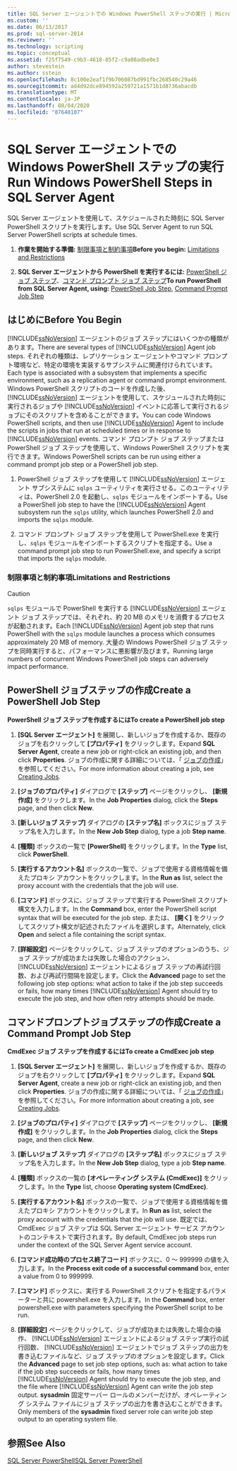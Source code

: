 ```yaml
---
title: SQL Server エージェントでの Windows PowerShell ステップの実行 | Microsoft Docs
ms.custom: ''
ms.date: 06/13/2017
ms.prod: sql-server-2014
ms.reviewer: ''
ms.technology: scripting
ms.topic: conceptual
ms.assetid: f25f7549-c9b3-4618-85f2-c9a08adbe0e3
author: stevestein
ms.author: sstein
ms.openlocfilehash: 8c100e2eaf1f9b706087bd991fbc268540c29a46
ms.sourcegitcommit: ad4d92dce894592a259721a1571b1d8736abacdb
ms.translationtype: MT
ms.contentlocale: ja-JP
ms.lasthandoff: 08/04/2020
ms.locfileid: "87640107"
---
```

# <a name="run-windows-powershell-steps-in-sql-server-agent"></a><span data-ttu-id="b3c9a-102">SQL Server エージェントでの Windows PowerShell ステップの実行</span><span class="sxs-lookup"><span data-stu-id="b3c9a-102">Run Windows PowerShell Steps in SQL Server Agent</span></span>
  <span data-ttu-id="b3c9a-103">SQL Server エージェントを使用して、スケジュールされた時刻に SQL Server PowerShell スクリプトを実行します。</span><span class="sxs-lookup"><span data-stu-id="b3c9a-103">Use SQL Server Agent to run SQL Server PowerShell scripts at schedule times.</span></span>  
  
1.  <span data-ttu-id="b3c9a-104">**作業を開始する準備:**  [制限事項と制約事項](#LimitationsRestrictions)</span><span class="sxs-lookup"><span data-stu-id="b3c9a-104">**Before you begin:**  [Limitations and Restrictions](#LimitationsRestrictions)</span></span>  
  
2.  <span data-ttu-id="b3c9a-105">**SQL Server エージェントから PowerShell を実行するには:** [PowerShell ジョブ ステップ](#PShellJob)、[コマンド プロンプト ジョブ ステップ](#CmdExecJob)</span><span class="sxs-lookup"><span data-stu-id="b3c9a-105">**To run PowerShell from SQL Server Agent, using:**  [PowerShell Job Step](#PShellJob), [Command Prompt Job Step](#CmdExecJob)</span></span>  
  
## <a name="before-you-begin"></a><span data-ttu-id="b3c9a-106">はじめに</span><span class="sxs-lookup"><span data-stu-id="b3c9a-106">Before You Begin</span></span>  
 <span data-ttu-id="b3c9a-107">[!INCLUDE[ssNoVersion](../includes/ssnoversion-md.md)] エージェントのジョブ ステップにはいくつかの種類があります。</span><span class="sxs-lookup"><span data-stu-id="b3c9a-107">There are several types of [!INCLUDE[ssNoVersion](../includes/ssnoversion-md.md)] Agent job steps.</span></span> <span data-ttu-id="b3c9a-108">それぞれの種類は、レプリケーション エージェントやコマンド プロンプト環境など、特定の環境を実装するサブシステムに関連付けられています。</span><span class="sxs-lookup"><span data-stu-id="b3c9a-108">Each type is associated with a subsystem that implements a specific environment, such as a replication agent or command prompt environment.</span></span> <span data-ttu-id="b3c9a-109">Windows PowerShell スクリプトのコードを作成した後、 [!INCLUDE[ssNoVersion](../includes/ssnoversion-md.md)] エージェントを使用して、スケジュールされた時刻に実行されるジョブや [!INCLUDE[ssNoVersion](../includes/ssnoversion-md.md)] イベントに応答して実行されるジョブにそのスクリプトを含めることができます。</span><span class="sxs-lookup"><span data-stu-id="b3c9a-109">You can code Windows PowerShell scripts, and then use [!INCLUDE[ssNoVersion](../includes/ssnoversion-md.md)] Agent to include the scripts in jobs that run at scheduled times or in response to [!INCLUDE[ssNoVersion](../includes/ssnoversion-md.md)] events.</span></span> <span data-ttu-id="b3c9a-110">コマンド プロンプト ジョブ ステップまたは PowerShell ジョブ ステップを使用して、Windows PowerShell スクリプトを実行できます。</span><span class="sxs-lookup"><span data-stu-id="b3c9a-110">Windows PowerShell scripts can be run using either a command prompt job step or a PowerShell job step.</span></span>  
  
1.  <span data-ttu-id="b3c9a-111">PowerShell ジョブ ステップを使用して [!INCLUDE[ssNoVersion](../includes/ssnoversion-md.md)] エージェント サブシステムに `sqlps` ユーティリティを実行させる。このユーティリティは、PowerShell 2.0 を起動し、`sqlps` モジュールをインポートする。</span><span class="sxs-lookup"><span data-stu-id="b3c9a-111">Use a PowerShell job step to have the [!INCLUDE[ssNoVersion](../includes/ssnoversion-md.md)] Agent subsystem run the `sqlps` utility, which launches PowerShell 2.0 and imports the `sqlps` module.</span></span>  
  
2.  <span data-ttu-id="b3c9a-112">コマンド プロンプト ジョブ ステップを使用して PowerShell.exe を実行し、`sqlps` モジュールをインポートするスクリプトを指定する。</span><span class="sxs-lookup"><span data-stu-id="b3c9a-112">Use a command prompt job step to run PowerShell.exe, and specify a script that imports the `sqlps` module.</span></span>  
  
###  <a name="limitations-and-restrictions"></a><a name="LimitationsRestrictions"></a> <span data-ttu-id="b3c9a-113">制限事項と制約事項</span><span class="sxs-lookup"><span data-stu-id="b3c9a-113">Limitations and Restrictions</span></span>  
  
> [!CAUTION]  
>  <span data-ttu-id="b3c9a-114">`sqlps` モジュールで PowerShell を実行する [!INCLUDE[ssNoVersion](../includes/ssnoversion-md.md)] エージェント ジョブ ステップでは、それぞれ、約 20 MB のメモリを消費するプロセスが起動されます。</span><span class="sxs-lookup"><span data-stu-id="b3c9a-114">Each [!INCLUDE[ssNoVersion](../includes/ssnoversion-md.md)] Agent job step that runs PowerShell with the `sqlps` module launches a process which consumes approximately 20 MB of memory.</span></span> <span data-ttu-id="b3c9a-115">大量の Windows PowerShell ジョブ ステップを同時実行すると、パフォーマンスに悪影響が及びます。</span><span class="sxs-lookup"><span data-stu-id="b3c9a-115">Running large numbers of concurrent Windows PowerShell job steps can adversely impact performance.</span></span>  
  
##  <a name="create-a-powershell-job-step"></a><a name="PShellJob"></a><span data-ttu-id="b3c9a-116">PowerShell ジョブステップの作成</span><span class="sxs-lookup"><span data-stu-id="b3c9a-116">Create a PowerShell Job Step</span></span>  
 <span data-ttu-id="b3c9a-117">**PowerShell ジョブ ステップを作成するには**</span><span class="sxs-lookup"><span data-stu-id="b3c9a-117">**To create a PowerShell job step**</span></span>  
  
1.  <span data-ttu-id="b3c9a-118">**[SQL Server エージェント]** を展開し、新しいジョブを作成するか、既存のジョブを右クリックして **[プロパティ]** をクリックします。</span><span class="sxs-lookup"><span data-stu-id="b3c9a-118">Expand **SQL Server Agent**, create a new job or right-click an existing job, and then click **Properties**.</span></span> <span data-ttu-id="b3c9a-119">ジョブの作成に関する詳細については、「 [ジョブの作成](../ssms/agent/create-jobs.md)」を参照してください。</span><span class="sxs-lookup"><span data-stu-id="b3c9a-119">For more information about creating a job, see [Creating Jobs](../ssms/agent/create-jobs.md).</span></span>  
  
2.  <span data-ttu-id="b3c9a-120">**[ジョブのプロパティ]** ダイアログで **[ステップ]** ページをクリックし、 **[新規作成]** をクリックします。</span><span class="sxs-lookup"><span data-stu-id="b3c9a-120">In the **Job Properties** dialog, click the **Steps** page, and then click **New**.</span></span>  
  
3.  <span data-ttu-id="b3c9a-121">**[新しいジョブ ステップ]** ダイアログの **[ステップ名]** ボックスにジョブ ステップ名を入力します。</span><span class="sxs-lookup"><span data-stu-id="b3c9a-121">In the **New Job Step** dialog, type a job **Step name**.</span></span>  
  
4.  <span data-ttu-id="b3c9a-122">**[種類]** ボックスの一覧で **[PowerShell]** をクリックします。</span><span class="sxs-lookup"><span data-stu-id="b3c9a-122">In the **Type** list, click **PowerShell**.</span></span>  
  
5.  <span data-ttu-id="b3c9a-123">**[実行するアカウント名]** ボックスの一覧で、ジョブで使用する資格情報を備えたプロキシ アカウントをクリックします。</span><span class="sxs-lookup"><span data-stu-id="b3c9a-123">In the **Run as** list, select the proxy account with the credentials that the job will use.</span></span>  
  
6.  <span data-ttu-id="b3c9a-124">**[コマンド]** ボックスに、ジョブ ステップで実行する PowerShell スクリプト構文を入力します。</span><span class="sxs-lookup"><span data-stu-id="b3c9a-124">In the **Command** box, enter the PowerShell script syntax that will be executed for the job step.</span></span> <span data-ttu-id="b3c9a-125">または、 **[開く]** をクリックしてスクリプト構文が記述されたファイルを選択します。</span><span class="sxs-lookup"><span data-stu-id="b3c9a-125">Alternately, click **Open** and select a file containing the script syntax.</span></span>  
  
7.  <span data-ttu-id="b3c9a-126">**[詳細設定]** ページをクリックして、ジョブ ステップのオプションのうち、ジョブ ステップが成功または失敗した場合のアクション、 [!INCLUDE[ssNoVersion](../includes/ssnoversion-md.md)] エージェントによるジョブ ステップの再試行回数、および再試行間隔を設定します。</span><span class="sxs-lookup"><span data-stu-id="b3c9a-126">Click the **Advanced** page to set the following job step options: what action to take if the job step succeeds or fails, how many times [!INCLUDE[ssNoVersion](../includes/ssnoversion-md.md)] Agent should try to execute the job step, and how often retry attempts should be made.</span></span>  
  
##  <a name="create-a-command-prompt-job-step"></a><a name="CmdExecJob"></a><span data-ttu-id="b3c9a-127">コマンドプロンプトジョブステップの作成</span><span class="sxs-lookup"><span data-stu-id="b3c9a-127">Create a Command Prompt Job Step</span></span>  
 <span data-ttu-id="b3c9a-128">**CmdExec ジョブ ステップを作成するには**</span><span class="sxs-lookup"><span data-stu-id="b3c9a-128">**To create a CmdExec job step**</span></span>  
  
1.  <span data-ttu-id="b3c9a-129">**[SQL Server エージェント]** を展開し、新しいジョブを作成するか、既存のジョブを右クリックして **[プロパティ]** をクリックします。</span><span class="sxs-lookup"><span data-stu-id="b3c9a-129">Expand **SQL Server Agent**, create a new job or right-click an existing job, and then click **Properties**.</span></span> <span data-ttu-id="b3c9a-130">ジョブの作成に関する詳細については、「 [ジョブの作成](../ssms/agent/create-jobs.md)」を参照してください。</span><span class="sxs-lookup"><span data-stu-id="b3c9a-130">For more information about creating a job, see [Creating Jobs](../ssms/agent/create-jobs.md).</span></span>  
  
2.  <span data-ttu-id="b3c9a-131">**[ジョブのプロパティ]** ダイアログで **[ステップ]** ページをクリックし、 **[新規作成]** をクリックします。</span><span class="sxs-lookup"><span data-stu-id="b3c9a-131">In the **Job Properties** dialog, click the **Steps** page, and then click **New**.</span></span>  
  
3.  <span data-ttu-id="b3c9a-132">**[新しいジョブ ステップ]** ダイアログの **[ステップ名]** ボックスにジョブ ステップ名を入力します。</span><span class="sxs-lookup"><span data-stu-id="b3c9a-132">In the **New Job Step** dialog, type a job **Step name**.</span></span>  
  
4.  <span data-ttu-id="b3c9a-133">**[種類]** ボックスの一覧の **[オペレーティング システム (CmdExec)]** をクリックします。</span><span class="sxs-lookup"><span data-stu-id="b3c9a-133">In the **Type** list, choose **Operating system (CmdExec)**.</span></span>  
  
5.  <span data-ttu-id="b3c9a-134">**[実行するアカウント名]** ボックスの一覧で、ジョブで使用する資格情報を備えたプロキシ アカウントをクリックします。</span><span class="sxs-lookup"><span data-stu-id="b3c9a-134">In **Run as** list, select the proxy account with the credentials that the job will use.</span></span> <span data-ttu-id="b3c9a-135">既定では、CmdExec ジョブ ステップは SQL Server エージェント サービス アカウントのコンテキストで実行されます。</span><span class="sxs-lookup"><span data-stu-id="b3c9a-135">By default, CmdExec job steps run under the context of the SQL Server Agent service account.</span></span>  
  
6.  <span data-ttu-id="b3c9a-136">**[コマンド成功時のプロセス終了コード]** ボックスに、0 ～ 999999 の値を入力します。</span><span class="sxs-lookup"><span data-stu-id="b3c9a-136">In the **Process exit code of a successful command** box, enter a value from 0 to 999999.</span></span>  
  
7.  <span data-ttu-id="b3c9a-137">**[コマンド]** ボックスに、実行する PowerShell スクリプトを指定するパラメーターと共に powershell.exe を入力します。</span><span class="sxs-lookup"><span data-stu-id="b3c9a-137">In the **Command** box, enter powershell.exe with parameters specifying the PowerShell script to be run.</span></span>  
  
8.  <span data-ttu-id="b3c9a-138">**[詳細設定]** ページをクリックして、ジョブが成功または失敗した場合の操作、 [!INCLUDE[ssNoVersion](../includes/ssnoversion-md.md)] エージェントによるジョブ ステップ実行の試行回数、 [!INCLUDE[ssNoVersion](../includes/ssnoversion-md.md)] エージェントでジョブ ステップの出力を書き込むファイルなど、ジョブ ステップのオプションを設定します。</span><span class="sxs-lookup"><span data-stu-id="b3c9a-138">Click the **Advanced** page to set job step options, such as: what action to take if the job step succeeds or fails, how many times [!INCLUDE[ssNoVersion](../includes/ssnoversion-md.md)] Agent should try to execute the job step, and the file where [!INCLUDE[ssNoVersion](../includes/ssnoversion-md.md)] Agent can write the job step output.</span></span> <span data-ttu-id="b3c9a-139">**sysadmin** 固定サーバー ロールのメンバーだけが、オペレーティング システム ファイルにジョブ ステップの出力を書き込むことができます。</span><span class="sxs-lookup"><span data-stu-id="b3c9a-139">Only members of the **sysadmin** fixed server role can write job step output to an operating system file.</span></span>  
  
## <a name="see-also"></a><span data-ttu-id="b3c9a-140">参照</span><span class="sxs-lookup"><span data-stu-id="b3c9a-140">See Also</span></span>  
 [<span data-ttu-id="b3c9a-141">SQL Server PowerShell</span><span class="sxs-lookup"><span data-stu-id="b3c9a-141">SQL Server PowerShell</span></span>](sql-server-powershell.md)  
  
  

